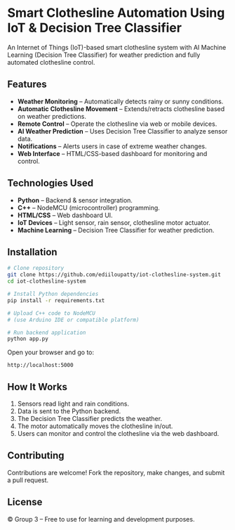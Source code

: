 # Smart Clothesline Automation Using IoT & Decision Tree Classifier

An Internet of Things (IoT)-based smart clothesline system with AI Machine Learning (Decision Tree Classifier) for weather prediction and fully automated clothesline control.

## Features

* **Weather Monitoring** – Automatically detects rainy or sunny conditions.
* **Automatic Clothesline Movement** – Extends/retracts clothesline based on weather predictions.
* **Remote Control** – Operate the clothesline via web or mobile devices.
* **AI Weather Prediction** – Uses Decision Tree Classifier to analyze sensor data.
* **Notifications** – Alerts users in case of extreme weather changes.
* **Web Interface** – HTML/CSS-based dashboard for monitoring and control.

## Technologies Used

* **Python** – Backend & sensor integration.
* **C++** – NodeMCU (microcontroller) programming.
* **HTML/CSS** – Web dashboard UI.
* **IoT Devices** – Light sensor, rain sensor, clothesline motor actuator.
* **Machine Learning** – Decision Tree Classifier for weather prediction.

## Installation

```bash
# Clone repository
git clone https://github.com/ediiloupatty/iot-clothesline-system.git
cd iot-clothesline-system

# Install Python dependencies
pip install -r requirements.txt

# Upload C++ code to NodeMCU
# (use Arduino IDE or compatible platform)

# Run backend application
python app.py
```

Open your browser and go to:

```
http://localhost:5000
```

## How It Works

1. Sensors read light and rain conditions.
2. Data is sent to the Python backend.
3. The Decision Tree Classifier predicts the weather.
4. The motor automatically moves the clothesline in/out.
5. Users can monitor and control the clothesline via the web dashboard.

## Contributing

Contributions are welcome! Fork the repository, make changes, and submit a pull request.

## License

© Group 3 – Free to use for learning and development purposes.
